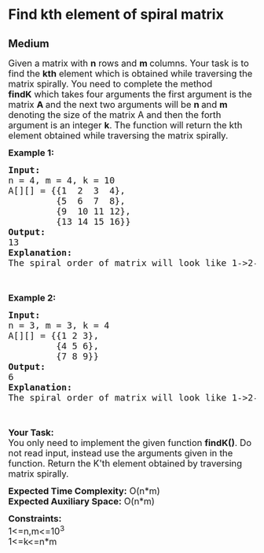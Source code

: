 # Find kth element of spiral matrix
## Medium
<div class="problems_problem_content__Xm_eO"><p><span style="font-size: 18px;">Given a matrix with <strong>n</strong> rows and <strong>m </strong>columns. Your task is to find the <strong>kth</strong> element which is obtained while traversing the matrix spirally. You need to complete the method<strong> findK</strong>&nbsp;which takes four arguments the first argument is the matrix <strong>A </strong>and the next two arguments will be <strong>n </strong>and <strong>m </strong>denoting the size of the matrix A and then the forth argument is an integer <strong>k</strong>. The function will return the kth element obtained while traversing the matrix spirally.</span></p>
<p><span style="font-size: 18px;"><strong>Example 1</strong></span><span style="font-size: 18px;"><strong>:</strong></span></p>
<div class="pieces-code-wrapper" style="text-align: left; margin-top: 10px;"><pre style="margin-bottom: 0px; margin-top: 0px;"><span style="font-size: 18px;"><strong>Input:
</strong>n = 4, m = 4, k = 10
A[][] = {{1  2  3  4},
&nbsp;        {5  6  7  8},
&nbsp;        {9  10 11 12},<br>         {13 14 15 16}}
<strong>Output:
</strong>13<strong>
Explanation:<br></strong><img src="https://media.geeksforgeeks.org/img-practice/prod/addEditProblem/700274/Web/Other/blobid0_1687070632.png" alt="">
The spiral order of matrix will look like 1-&gt;2-&gt;3-&gt;4-&gt;8-&gt;12-&gt;16-&gt;15-&gt;14-&gt;13-&gt;9-&gt;5-&gt;6-&gt;7-&gt;11-&gt;10. So the 10th element in this order is 13. </span></pre><div class="pieces-btn-wrapper" style="border: none; display: flex; opacity: 0; width: auto; transition: opacity 0.3s ease-out 0s; height: 26px; margin-top: 10px; margin-bottom: 10px;"><button class="pieces-btn pieces-copy-and-save" style="width: auto; font-size: 12px; border: 1px solid rgb(33, 33, 33); border-radius: 16px; margin-right: 4px; padding: 4px 6px 4px 4px; line-height: normal; height: fit-content; cursor: pointer; user-select: none; display: flex; align-items: center; background-color: rgb(33, 33, 33); color: rgb(255, 255, 255);"><img src="https://storage.googleapis.com/pieces-web-extensions-cdn/pieces.png" class="pieces-logo" style="margin: 0px 4px 0px 0px; border-radius: 50%; filter: none; float: left; width: 16px; height: 16px;"><span class="pieces-btn-text">Copy and Save</span></button><button class="pieces-btn pieces-share" style="width: auto; font-size: 12px; border: 1px solid rgb(33, 33, 33); border-radius: 16px; margin-right: 4px; padding: 4px 6px 4px 4px; line-height: normal; height: fit-content; cursor: pointer; user-select: none; display: flex; align-items: center; background-color: rgb(33, 33, 33); color: rgb(255, 255, 255);"><img src="https://storage.googleapis.com/pieces-web-extensions-cdn/link.png" class="pieces-logo" style="margin: 0px 4px 0px 0px; border-radius: 50%; filter: none; float: left; width: 16px; height: 16px;"><span class="pieces-btn-text">Share</span></button></div></div>
<p><span style="font-size: 18px;"><strong>Example 2</strong></span><span style="font-size: 18px;"><strong>:</strong></span></p>
<div class="pieces-code-wrapper" style="text-align: left; margin-top: 10px;"><pre style="margin-bottom: 0px; margin-top: 0px;"><span style="font-size: 18px;"><strong>Input:
</strong>n = 3, m = 3, k = 4
A[][] = {{1 2 3},
&nbsp;        {4 5 6},
&nbsp;        {7 8 9}}
<strong>Output:
</strong>6<strong>
Explanation:</strong>
The spiral order of matrix will look like 1-&gt;2-&gt;3-&gt;6-&gt;9-&gt;8-&gt;7-&gt;4-&gt;5. So the 4th element in this order is 6.</span></pre><div class="pieces-btn-wrapper" style="border: none; display: flex; opacity: 0; width: auto; transition: opacity 0.3s ease-out 0s; height: 26px; margin-top: 10px; margin-bottom: 10px;"><button class="pieces-btn pieces-copy-and-save" style="width: auto; font-size: 12px; border: 1px solid rgb(33, 33, 33); border-radius: 16px; margin-right: 4px; padding: 4px 6px 4px 4px; line-height: normal; height: fit-content; cursor: pointer; user-select: none; display: flex; align-items: center; background-color: rgb(33, 33, 33); color: rgb(255, 255, 255);"><img src="https://storage.googleapis.com/pieces-web-extensions-cdn/pieces.png" class="pieces-logo" style="margin: 0px 4px 0px 0px; border-radius: 50%; filter: none; float: left; width: 16px; height: 16px;"><span class="pieces-btn-text">Copy and Save</span></button><button class="pieces-btn pieces-share" style="width: auto; font-size: 12px; border: 1px solid rgb(33, 33, 33); border-radius: 16px; margin-right: 4px; padding: 4px 6px 4px 4px; line-height: normal; height: fit-content; cursor: pointer; user-select: none; display: flex; align-items: center; background-color: rgb(33, 33, 33); color: rgb(255, 255, 255); opacity: 1;"><img src="https://storage.googleapis.com/pieces-web-extensions-cdn/link.png" class="pieces-logo" style="margin: 0px 4px 0px 0px; border-radius: 50%; filter: none; float: left; width: 16px; height: 16px;"><span class="pieces-btn-text">Share</span></button></div></div>
<p><span style="font-size: 18px;"><strong>Your Task:</strong><br>You only need to implement the given function&nbsp;<strong>findK()</strong>. Do not read input, instead use the arguments given in the function. Return the K'th element obtained by traversing matrix spirally.</span></p>
<p><span style="font-size: 18px;"><strong>Expected Time Complexity:</strong> O(n*m)<br><strong>Expected Auxiliary Space:</strong> O(n*m)</span></p>
<p><span style="font-size: 18px;"><strong>Constraints:</strong><br>1&lt;=n,m&lt;=10<sup>3</sup><br>1&lt;=k&lt;=n*m</span></p></div>